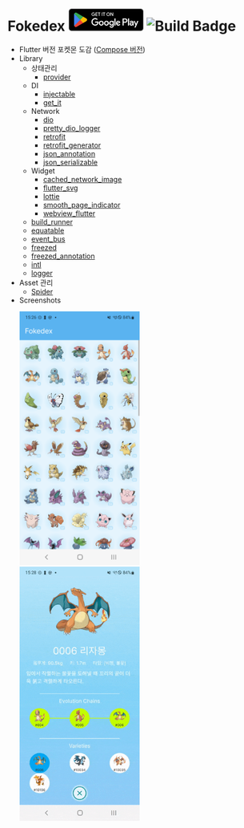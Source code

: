 # Fokedex <a href="https://play.google.com/store/apps/details?id=kr.pe.ssun.fokedex"><img src="./google-play-badge.png" width="150px"></a> ![Build Badge](https://github.com/SunChulBaek/Fokedex/actions/workflows/build.yml/badge.svg)
* Flutter 버전 포켓몬 도감 ([Compose 버전](https://github.com/SunChulBaek/Cokedex))
* Library
  * 상태관리
    * [provider](https://pub.dev/packages/provider)
  * DI
    * [injectable](https://pub.dev/packages/injectable)
    * [get_it](https://pub.dev/packages/get_it)
  * Network
    * [dio](https://pub.dev/packages/dio)
    * [pretty_dio_logger](https://pub.dev/packages/pretty_dio_logger)
    * [retrofit](https://pub.dev/packages/retrofit)
    * [retrofit_generator](https://pub.dev/packages/retrofit_generator)
    * [json_annotation](https://pub.dev/packages/json_annotation)
    * [json_serializable](https://pub.dev/packages/json_serializable)
  * Widget
    * [cached_network_image](https://pub.dev/packages/cached_network_image)
    * [flutter_svg](https://pub.dev/packages/flutter_svg)
    * [lottie](https://pub.dev/packages/lottie)
    * [smooth_page_indicator](https://pub.dev/packages/smooth_page_indicator)
    * [webview_flutter](https://pub.dev/packages/webview_flutter)
  * [build_runner](https://pub.dev/packages/build_runner)
  * [equatable](https://pub.dev/packages/equatable)
  * [event_bus](https://pub.dev/packages/event_bus)
  * [freezed](https://pub.dev/packages/freezed)
  * [freezed_annotation](https://pub.dev/packages/freezed_annotation)
  * [intl](https://pub.dev/packages/intl)
  * [logger](https://pub.dev/packages/logger)
* Asset 관리
  * [Spider](https://pub.dev/packages/spider)
* Screenshots
  <p>
    <img src="./screenshots/Screenshot_0.png" width="240px">  <img src="./screenshots/Screenshot_1.gif" width="240px">
  </p>
